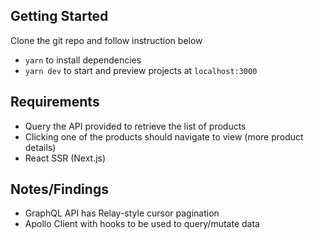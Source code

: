 ## Getting Started

Clone the git repo and follow instruction below
- ```yarn``` to install dependencies 
- ```yarn dev``` to start and preview projects at ```localhost:3000```

## Requirements
- Query the API provided to retrieve the list of products
- Clicking one of the products should navigate to view (more product details)
- React SSR (Next.js)

## Notes/Findings
- GraphQL API has Relay-style cursor pagination
- Apollo Client with hooks to be used to query/mutate data